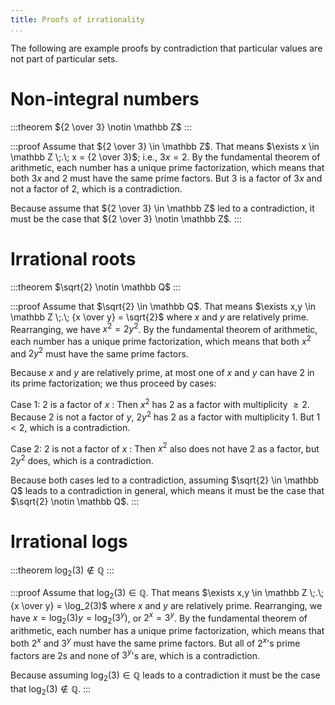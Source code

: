 ```yaml
---
title: Proofs of irrationality
...
```


The following are example proofs by contradiction that particular values are not part of particular sets.

# Non-integral numbers

:::theorem
${2 \over 3} \notin \mathbb Z$ 
:::

:::proof
Assume that ${2 \over 3} \in \mathbb Z$.
That means $\exists x \in \mathbb Z \;.\; x = {2 \over 3}$; i.e., $3 x = 2$.
By the fundamental theorem of arithmetic, each number has a unique prime factorization,
which means that both $3x$ and $2$ must have the same prime factors.
But $3$ is a factor of $3x$ and not a factor of $2$, which is a contradiction.

Because assume that ${2 \over 3} \in \mathbb Z$ led to a contradiction, it must be the case that ${2 \over 3} \notin \mathbb Z$.
:::

# Irrational roots

:::theorem
$\sqrt{2} \notin \mathbb Q$
:::

:::proof
Assume that $\sqrt{2} \in \mathbb Q$.
That means $\exists x,y \in \mathbb Z \;.\; {x \over y} = \sqrt{2}$ where $x$ and $y$ are relatively prime.
Rearranging, we have $x^2 = 2 y^2$.
By the fundamental theorem of arithmetic, each number has a unique prime factorization,
which means that both $x^2$ and $2 y^2$ must have the same prime factors.

Because $x$ and $y$ are relatively prime, at most one of $x$ and $y$ can have 2 in its prime factorization; we thus proceed by cases:

Case 1: 2 is a factor of $x$
:   Then $x^2$ has 2 as a factor with multiplicity $\ge 2$.
    Because 2 is not a factor of $y$, $2y^2$ has 2 as a factor with multiplicity $1$.
    But $1 < 2$, which is a contradiction.

Case 2: 2 is not a factor of $x$
:   Then $x^2$ also does not have 2 as a factor, but $2y^2$ does, which is a contradiction.

Because both cases led to a contradiction, assuming $\sqrt{2} \in \mathbb Q$ leads to a contradiction in general, which means it must be the case that $\sqrt{2} \notin \mathbb Q$.
:::

# Irrational logs

:::theorem
$\log_2(3) \notin \mathbb Q$
:::

:::proof
Assume that $\log_2(3) \in \mathbb Q$.
That means $\exists x,y \in \mathbb Z \;.\; {x \over y} = \log_2(3)$ where $x$ and $y$ are relatively prime.
Rearranging, we have $x = \log_2(3) y = \log_2(3^y)$, or $2^x = 3^y$.
By the fundamental theorem of arithmetic, each number has a unique prime factorization,
which means that both $2^x$ and $3^y$ must have the same prime factors. But all of $2^x$'s prime factors are 2s and none of $3^y$'s are, which is a contradiction.

Because assuming $\log_2(3) \in \mathbb Q$ leads to a contradiction it must be the case that $\log_2(3) \notin \mathbb Q$.
:::
